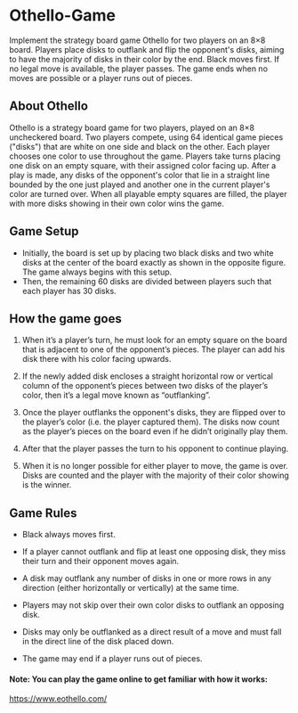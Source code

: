 # Othello-Game
Implement the strategy board game Othello for two players on an 8×8 board. Players place disks to outflank and flip the opponent's disks, aiming to have the majority of disks in their color by the end. Black moves first. If no legal move is available, the player passes. The game ends when no moves are possible or a player runs out of pieces.

## About Othello
Othello is a strategy board game for two players,
played on an 8×8 uncheckered board. Two players
compete, using 64 identical game pieces ("disks")
that are white on one side and black on the other.
Each player chooses one color to use throughout
the game. Players take turns placing one disk on an
empty square, with their assigned color facing up.
After a play is made, any disks of the opponent's
color that lie in a straight line bounded by the one
just played and another one in the current player's
color are turned over. When all playable empty
squares are filled, the player with more disks
showing in their own color wins the game.
## Game Setup
- Initially, the board is set up by placing two black disks and
two white disks at the center of the board exactly as shown
in the opposite figure. The game always begins with this setup.
- Then, the remaining 60 disks are divided between players such that each player has 30 disks.
## How the game goes
1. When it’s a player’s turn, he must look for an empty square on the board that is adjacent
to one of the opponent’s pieces. The player can add his disk there with his color facing
upwards.
2. If the newly added disk encloses a straight horizontal row or vertical column of the
opponent’s pieces between two disks of the player’s color, then it’s a legal move known
as “outflanking”.

3. Once the player outflanks the opponent's disks, they are flipped over to the player’s
color (i.e. the player captured them). The disks now count as the player’s pieces on the
board even if he didn’t originally play them.
4. After that the player passes the turn to his opponent to continue playing.
5. When it is no longer possible for either player to move, the game is over. Disks are counted and the player with the majority of their color showing is the winner.
## Game Rules
- Black always moves first.
- If a player cannot outflank and flip at least one opposing disk, they miss their turn and
their opponent moves again.
- A disk may outflank any number of disks in one or more rows in any direction (either
horizontally or vertically) at the same time.

- Players may not skip over their own color disks to outflank an opposing disk.

- Disks may only be outflanked as a direct result of a move and must fall in the direct line
of the disk placed down.

- The game may end if a player runs out of pieces.

#### Note: You can play the game online to get familiar with how it works:
https://www.eothello.com/

